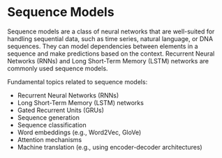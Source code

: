 # Sequence Models

Sequence models are a class of neural networks that are well-suited for handling sequential data, such as time series, natural language, or DNA sequences. They can model dependencies between elements in a sequence and make predictions based on the context. Recurrent Neural Networks (RNNs) and Long Short-Term Memory (LSTM) networks are commonly used sequence models.

Fundamental topics related to sequence models:
- Recurrent Neural Networks (RNNs)
- Long Short-Term Memory (LSTM) networks
- Gated Recurrent Units (GRUs)
- Sequence generation
- Sequence classification
- Word embeddings (e.g., Word2Vec, GloVe)
- Attention mechanisms
- Machine translation (e.g., using encoder-decoder architectures)
